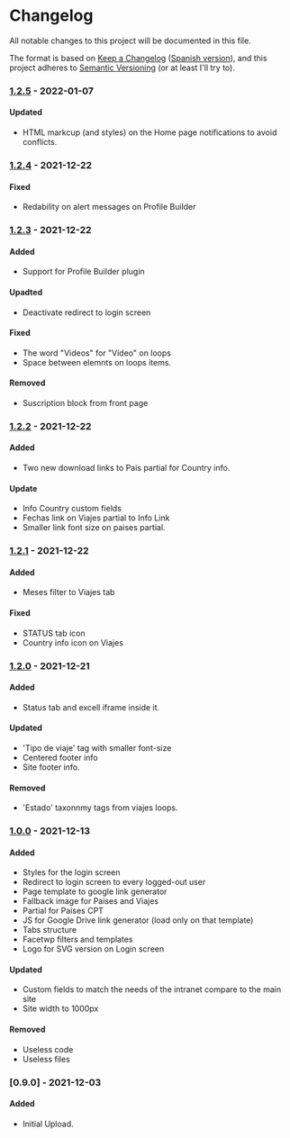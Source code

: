 # Changelog

All notable changes to this project will be documented in this file.

The format is based on [Keep a Changelog](https://keepachangelog.com/en/1.0.0/) ([Spanish version](https://keepachangelog.com/es-ES/1.0.0/)),
and this project adheres to [Semantic Versioning](https://semver.org/spec/v2.0.0.html) (or at least I'll try to).

### [1.2.5](https://github.com/LuisColome/intrarift/releases/tag/v1.2.5) - 2022-01-07
#### Updated
- HTML markcup (and styles) on the Home page notifications to avoid conflicts.

### [1.2.4](https://github.com/LuisColome/intrarift/releases/tag/v1.2.4) - 2021-12-22
#### Fixed 
- Redability on alert messages on Profile Builder

### [1.2.3](https://github.com/LuisColome/intrarift/releases/tag/v1.2.3) - 2021-12-22
#### Added
- Support for Profile Builder plugin
#### Upadted
- Deactivate redirect to login screen
#### Fixed
- The word "Videos" for "Vídeo" on loops
- Space between elemnts on loops items.
#### Removed
- Suscription block from front page

### [1.2.2](https://github.com/LuisColome/intrarift/releases/tag/v1.2.2) - 2021-12-22
#### Added
- Two new download links to Pais partial for Country info.
#### Update
- Info Country custom fields
- Fechas link on Viajes partial to Info Link
- Smaller link font size on paises partial.

### [1.2.1](https://github.com/LuisColome/intrarift/releases/tag/v1.2.1) - 2021-12-22
#### Added
- Meses filter to Viajes tab
#### Fixed
- STATUS tab icon
- Country info icon on Viajes

### [1.2.0](https://github.com/LuisColome/intrarift/releases/tag/v1.2.0) - 2021-12-21
#### Added
- Status tab and excell iframe inside it.
#### Updated
- 'Tipo de viaje' tag with smaller font-size
- Centered footer info
- Site footer info.
#### Removed
- 'Estado' taxonnmy tags from viajes loops.

### [1.0.0](https://github.com/LuisColome/intrarift/releases/tag/v1.0.0) - 2021-12-13
#### Added
- Styles for the login screen
- Redirect to login screen to every logged-out user
- Page template to google link generator
- Fallback image for Paises and Viajes
- Partial for Paises CPT
- JS for Google Drive link generator (load only on that template)
- Tabs structure
- Facetwp filters and templates
- Logo for SVG version on Login screen
#### Updated
- Custom fields to match the needs of the intranet compare to the main site
- Site width to 1000px
#### Removed
- Useless code
- Useless files

### [0.9.0] - 2021-12-03
#### Added
- Initial Upload. 